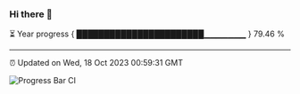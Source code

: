 ### Hi there 👋

⏳ Year progress { ███████████████████████▁▁▁▁▁▁▁ } 79.46 %

---

⏰ Updated on Wed, 18 Oct 2023 00:59:31 GMT

![Progress Bar CI](https://github.com/liununu/liununu/workflows/Progress%20Bar%20CI/badge.svg)
